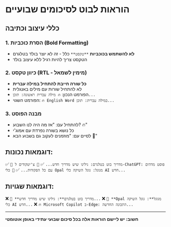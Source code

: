 # הוראות לבוט לסיכומים שבועיים

## כללי עיצוב וכתיבה

### 1. הסרת כוכביות (Bold Formatting)
- **לא להשתמש בכוכביות** `**טקסט**` כלל - זה לא יוצר בולד בטלגרם
- הטקסט צריך להיות רגיל ללא עיצוב בולד

### 2. כיוון טקסט (RTL - מימין לשמאל)
- **כל שורה חייבת להתחיל במילה עברית**
- לא להתחיל שורות עם מילים באנגלית
- הפורמט הנכון: `🔥 מילה עברית ראשונה: תוכן...`
- הפורמט השגוי: `🔥 English Word במילה עברית: תוכן...`

### 3. מבנה הפוסט
- להתחיל עם: "אז מה היה לנו השבוע? 🔥"
- כל נושא בשורה נפרדת עם אמוג'י
- לסיים עם: "מוזמנים לעקוב גם בשבוע הבא 🙌"

## דוגמאות נכונות:
✅ `🤖 מדריך בוט בטלגרם: גילינו שיש מדריך חדש...`
✅ `🔑 צ'יטקודים ל-ChatGPT: פוסט מדהים עם כל הפקודות...`
✅ `📱 כלי Opal מגוגל: גוגל השיקה כלי AI חדש...`

## דוגמאות שגויות:
❌ `🤖 **מדריך בוט בטלגרם**: גילינו שיש מדריך חדש...`
❌ `📱 **Opal מגוגל**: גוגל השיקה כלי AI חדש...`
❌ `🔥 Microsoft Copilot ב-Edge: התכונה החדשה...`

---
**חשוב: יש ליישם הוראות אלה בכל סיכום שבועי עתידי באופן אוטומטי**